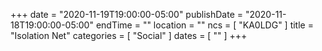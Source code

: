 +++
date = "2020-11-19T19:00:00-05:00"
publishDate = "2020-11-18T19:00:00-05:00"
endTime = ""
location = ""
ncs = [ "KA0LDG" ]
title = "Isolation Net"
categories = [ "Social" ]
dates = [ "" ]
+++
